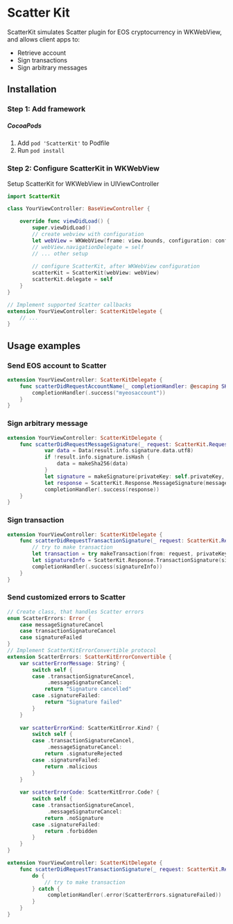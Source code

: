 Scatter Kit 
==============
ScatterKit simulates Scatter plugin for EOS cryptocurrency in WKWebView, and allows client apps to:
- Retrieve account
- Sign transactions
- Sign arbitrary messages
 
## Installation
### Step 1: Add framework 
##### CocoaPods
1. Add `pod 'ScatterKit'` to Podfile
2. Run `pod install`

### Step 2: Configure ScatterKit in WKWebView
Setup ScatterKit for WKWebView in UIViewController
```swift
import ScatterKit

class YourViewController: BaseViewController {

    override func viewDidLoad() {
        super.viewDidLoad()
        // create webview with configuration
        let webView = WKWebView(frame: view.bounds, configuration: configuration)
        // webView.navigationDelegate = self
        // ... other setup
        
        // configure ScatterKit, after WKWebView configuration 
        scatterKit = ScatterKit(webView: webView)
        scatterKit.delegate = self
    }
}

// Implement supported Scatter callbacks
extension YourViewController: ScatterKitDelegate { 
    // ...
}
```

## Usage examples

### Send EOS account to Scatter
```swift
extension YourViewController: ScatterKitDelegate {
    func scatterDidRequestAccountName(_ completionHandler: @escaping SKCallback<String>) throws {
        completionHandler(.success("myeosaccount"))
    }
}
```

### Sign arbitrary message
```swift
extension YourViewController: ScatterKitDelegate {
    func scatterDidRequestMessageSignature(_ request: ScatterKit.Request.MessageSignature, completionHandler: @escaping SKCallback<ScatterKit.Response.MessageSignature>) throws {
            var data = Data(result.info.signature.data.utf8)
            if !result.info.signature.isHash {
                data = makeSha256(data)
            }
            let signature = makeSignature(privateKey: self.privateKey, digest: data)
            let response = ScatterKit.Response.MessageSignature(message: "Success!", signature: signature)
            completionHandler(.success(response))
    }
}
```
### Sign transaction
```swift
extension YourViewController: ScatterKitDelegate {
    func scatterDidRequestTransactionSignature(_ request: ScatterKit.Request.TransactionSignature, completionHandler: @escaping SKCallback<ScatterKit.Response.TransactionSignature>) throws {
        // try to make transaction
        let transaction = try makeTransaction(from: request, privateKey: self.privateKey)
        let signatureInfo = ScatterKit.Response.TransactionSignature(signatures: transaction.signatures, returnedFields: [:])
        completionHandler(.success(signatureInfo))
    }
}
```
### Send customized errors to Scatter 
```swift
// Create class, that handles Scatter errors
enum ScatterErrors: Error {
    case messageSignatureCancel
    case transactionSignatureCancel
    case signatureFailed
}
// Implement ScatterKitErrorConvertible protocol
extension ScatterErrors: ScatterKitErrorConvertible {
    var scatterErrorMessage: String? {
        switch self {
        case .transactionSignatureCancel,
             .messageSignatureCancel:
            return "Signature cancelled"
        case .signatureFailed:
            return "Signature failed"
        }
    }
    
    var scatterErrorKind: ScatterKitError.Kind? {
        switch self {
        case .transactionSignatureCancel,
             .messageSignatureCancel:
            return .signatureRejected
        case .signatureFailed:
            return .malicious
        }
    }
    
    var scatterErrorCode: ScatterKitError.Code? {
        switch self {
        case .transactionSignatureCancel,
             .messageSignatureCancel:
            return .noSignature
        case .signatureFailed:
            return .forbidden
        }
    }
}

extension YourViewController: ScatterKitDelegate {
    func scatterDidRequestTransactionSignature(_ request: ScatterKit.Request.TransactionSignature, completionHandler: @escaping SKCallback<ScatterKit.Response.TransactionSignature>) throws {
        do {
            // try to make transaction
        } catch {
             completionHandler(.error(ScatterErrors.signatureFailed))
        }
    }
}
```
